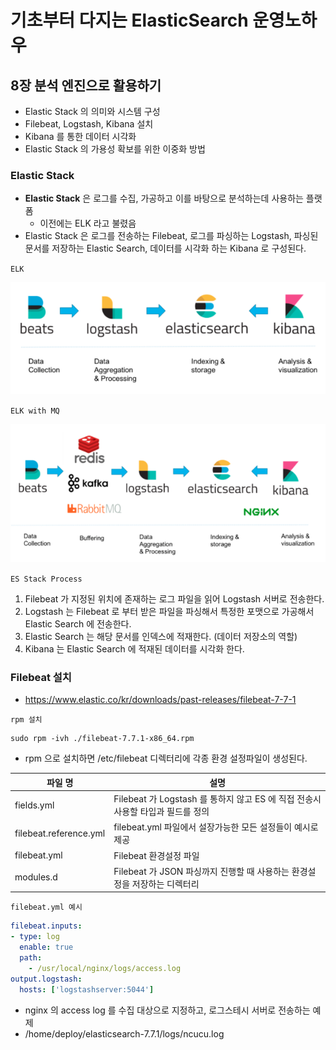 # 기초부터 다지는 ElasticSearch 운영노하우

## 8장 분석 엔진으로 활용하기
- Elastic Stack 의 의미와 시스템 구성
- Filebeat, Logstash, Kibana 설치
- Kibana 를 통한 데이터 시각화
- Elastic Stack 의 가용성 확보를 위한 이중화 방법

### Elastic Stack
- **Elastic Stack** 은 로그를 수집, 가공하고 이를 바탕으로 분석하는데 사용하는 플랫폼
  - 이전에는 ELK 라고 불렸음
- Elastic Stack 은 로그를 전송하는 Filebeat, 로그를 파싱하는 Logstash, 파싱된 문서를 저장하는 Elastic Search, 데이터를 시각화 하는 Kibana 로 구성된다.

`ELK`

![ELK](./images/ELK.png)

`ELK with MQ`

![ELk with MQ](./images/ELKwithMQ.png)

`ES Stack Process`
1. Filebeat 가 지정된 위치에 존재하는 로그 파일을 읽어 Logstash 서버로 전송한다.
2. Logstash 는 Filebeat 로 부터 받은 파일을 파싱해서 특정한 포맷으로 가공해서 Elastic Search 에 전송한다.
3. Elastic Search 는 해당 문서를 인덱스에 적재한다. (데이터 저장소의 역할)
4. Kibana 는 Elastic Search 에 적재된 데이터를 시각화 한다.

### Filebeat 설치
- https://www.elastic.co/kr/downloads/past-releases/filebeat-7-7-1

`rpm 설치`
```shell
sudo rpm -ivh ./filebeat-7.7.1-x86_64.rpm
```

- rpm 으로 설치하면 /etc/filebeat 디렉터리에 각종 환경 설정파일이 생성된다.

| 파일 명 | 설명 |
| --- | --- |
| fields.yml | Filebeat 가 Logstash 를 통하지 않고 ES 에 직접 전송시 사용할 타입과 필드를 정의 |
| filebeat.reference.yml | filebeat.yml 파일에서 설장가능한 모든 설정들이 예시로 제공 |
| filebeat.yml | Filebeat 환경설정 파일 |
| modules.d | Filebeat 가 JSON 파싱까지 진행할 때 사용하는 환경설정을 저장하는 디렉터리 |

`filebeat.yml 예시`

```yaml
filebeat.inputs:
- type: log
  enable: true
  path: 
    - /usr/local/nginx/logs/access.log
output.logstash:
  hosts: ['logstashserver:5044']
```
- nginx 의 access log 를 수집 대상으로 지정하고, 로그스테시 서버로 전송하는 예제
- /home/deploy/elasticsearch-7.7.1/logs/ncucu.log